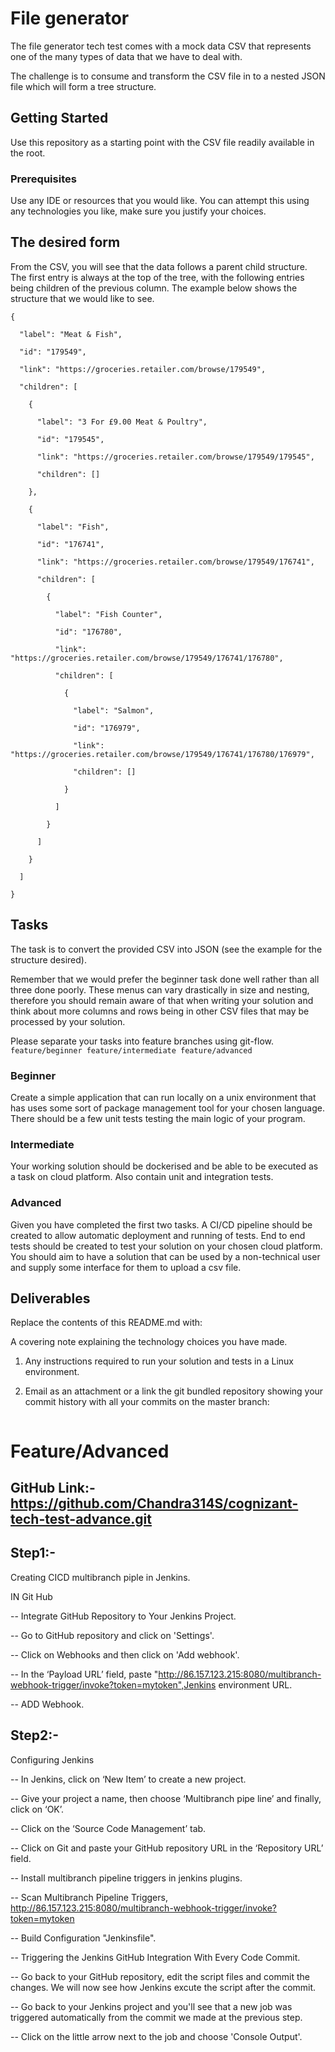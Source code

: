 # File generator 
The file generator tech test comes with a mock data CSV that represents one of the many types of data that we have to deal with. 

The challenge is to consume and transform the CSV file in to a nested JSON file which will form a tree structure. 

## Getting Started 
Use this repository as a starting point with the CSV file readily available in the root. 

### Prerequisites 
Use any IDE or resources that you would like. You can attempt this using any technologies you like, make sure you justify your choices. 

## The desired form 
From the CSV, you will see that the data follows a parent child structure. The first entry is always at the top of the tree, with the following entries being children of the previous column. The example below shows the structure that we would like to see. 

``` 
{ 

  "label": "Meat & Fish", 

  "id": "179549", 

  "link": "https://groceries.retailer.com/browse/179549", 

  "children": [ 

    { 

      "label": "3 For £9.00 Meat & Poultry", 

      "id": "179545", 

      "link": "https://groceries.retailer.com/browse/179549/179545", 

      "children": [] 

    }, 

    { 

      "label": "Fish", 

      "id": "176741", 

      "link": "https://groceries.retailer.com/browse/179549/176741", 

      "children": [ 

        { 

          "label": "Fish Counter", 

          "id": "176780", 

          "link": "https://groceries.retailer.com/browse/179549/176741/176780", 

          "children": [ 

            { 

              "label": "Salmon", 

              "id": "176979", 

              "link": "https://groceries.retailer.com/browse/179549/176741/176780/176979", 

              "children": [] 

            } 

          ] 

        } 

      ] 

    } 

  ] 

} 

``` 

## Tasks 
The task is to convert the provided CSV into JSON (see the example for the structure desired). 

Remember that we would prefer the beginner task done well rather than all three done poorly. These menus can vary drastically in size and nesting, therefore you should remain aware of that when writing your solution and think about more columns and rows being in other CSV files that may be processed by your solution. 

Please separate your tasks into feature branches using git-flow. `feature/beginner feature/intermediate feature/advanced` 

### Beginner 

Create a simple application that can run locally on a unix environment that has uses some sort of package management tool for your chosen language. There should be a few unit tests testing the main logic of your program. 

### Intermediate 
Your working solution should be dockerised and be able to be executed as a task on cloud platform. Also contain unit and integration tests. 

### Advanced 
Given you have completed the first two tasks. A CI/CD pipeline should be created to allow automatic deployment and running of tests. End to end tests should be created to test your solution on your chosen cloud platform. You should aim to have a solution that can be used by a non-technical user and supply some interface for them to upload a csv file.  

## Deliverables 
Replace the contents of this README.md with: 

A covering note explaining the technology choices you have made. 

1. Any instructions required to run your solution and tests in a Linux environment. 

2. Email as an attachment or a link the git bundled repository showing your commit history with all your commits on the master branch: 

``` git bundle create <anything>.bundle --all 
``` 
# Feature/Advanced
## GitHub Link:- https://github.com/Chandra314S/cognizant-tech-test-advance.git

## Step1:- 
Creating CICD multibranch piple in Jenkins.

IN Git Hub

-- Integrate GitHub Repository to Your Jenkins Project.

-- Go to GitHub repository and click on 'Settings'.

-- Click on Webhooks and then click on 'Add webhook'.

-- In the ‘Payload URL’ field, paste "http://86.157.123.215:8080/multibranch-webhook-trigger/invoke?token=mytoken",Jenkins environment URL.

-- ADD Webhook.

## Step2:- 

Configuring Jenkins

-- In Jenkins, click on ‘New Item’ to create a new project.

-- Give your project a name, then choose ‘Multibranch pipe line’ and finally, click on ‘OK’.

-- Click on the ‘Source Code Management’ tab.

-- Click on Git and paste your GitHub repository URL in the ‘Repository URL’ field.

-- Install multibranch pipeline triggers in jenkins plugins.

-- Scan Multibranch Pipeline Triggers, http://86.157.123.215:8080/multibranch-webhook-trigger/invoke?token=mytoken

-- Build Configuration "Jenkinsfile".

-- Triggering the Jenkins GitHub Integration With Every Code Commit.

-- Go back to your GitHub repository, edit the script files and commit the changes. We will now see how Jenkins excute the script after the commit.

-- Go back to your Jenkins project and you'll see that a new job was triggered automatically from the commit we made at the previous step.

-- Click on the little arrow next to the job and choose 'Console Output'.